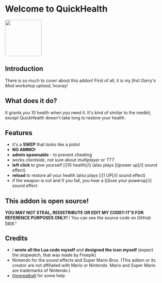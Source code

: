 Welcome to QuickHealth
========
<img src="http://i.imgur.com/Zx4ZmeQ.png" width="120">

## Introduction
There is so much to cover about this addon! First of all, it is *my first Garry's Mod workshop upload*, hooray!

## What does it do?
It grants you 10 health when you need it. It's kind of similar to the medkit, except QuickHealth doesn't take long to restore your health.

## Features
- it's a **SWEP** that looks like a pistol
- **NO AMMO!**
- **admin spawnable** - to prevent cheating
- works *clientside*, not sure about *multiplayer* or *TTT*
- **left click** to give yourself [i]10 health[/i] (also plays [i]power up[/i] sound effect)
- **reload** to restore all your health (also plays [i]1 UP[/i] sound effect)
- if the weapon is out and if you fall, you hear a [i]lose your powerup[/i] sound effect

## This addon is open source!
**YOU MAY NOT STEAL, REDISTRIBUTE OR EDIT MY CODE!! IT'S FOR REFERENCE PURPOSES ONLY!**
! You can see the source code on GitHub [here](https://github.com/theandrew61/QuickHealth) !

## Credits
- I **wrote all the Lua code myself** and **designed the icon myself** (expect the stopwatch, that was made by Freepik)
- Nintendo for the sound effects and Super Mario Bros. (This addon or its creator are not affiliated with Mario or Nintendo. Mario and Super Mario are trademarks of Nintendo.)
- [thegreatball](http://steamcommunity.com/id/Thegreatball) for some help
